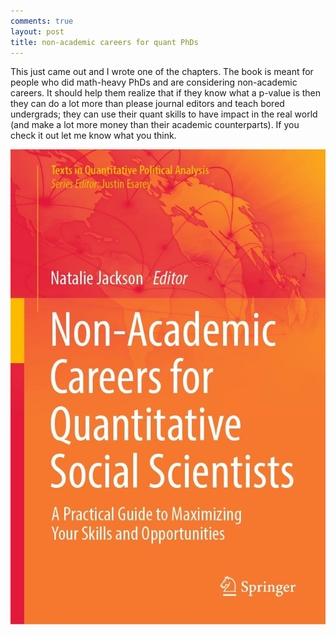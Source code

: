 ```yaml
---
comments: true
layout: post
title: non-academic careers for quant PhDs
---
```


This just came out and I wrote one of the chapters. The book is meant for people who did math-heavy PhDs and are considering non-academic careers. It should help them realize that if they know what a p-value is then they can do a lot more than please journal editors and teach bored undergrads; they can use their quant skills to have impact in the real world (and make a lot more money than their academic counterparts). If you check it out let me know what you think.

<a href="https://www.amazon.com/Non-Academic-Careers-Quantitative-Social-Scientists-ebook/dp/B0C6D4YKT6/"><img src="/assets/cover.jpg"></a>
